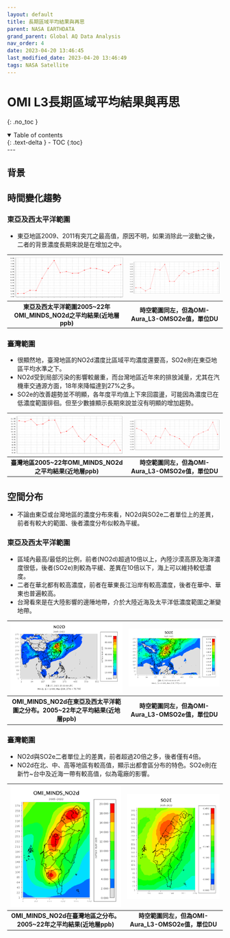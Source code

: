 ```yaml
---
layout: default
title: 長期區域平均結果與再思
parent: NASA EARTHDATA
grand_parent: Global AQ Data Analysis
nav_order: 4
date: 2023-04-20 13:46:45            
last_modified_date: 2023-04-20 13:46:49
tags: NASA Satellite
---
```


# OMI L3長期區域平均結果與再思
{: .no_toc }

<details open markdown="block">
  <summary>
    Table of contents
  </summary>
  {: .text-delta }
- TOC
{:toc}
</details>
---

## 背景

## 時間變化趨勢

### 東亞及西太平洋範圍

- 東亞地區2009、2011有突兀之最高值，原因不明，如果消除此一波動之後，二者的背景濃度長期來說是在增加之中。

![NO2d](../../../attachments/2023-04-24-12-20-19.png)|![SO2e](../../../attachments/2023-04-24-12-24-15.png)
:-:|:-:
<b>東亞及西太平洋範圍2005~22年OMI_MINDS_NO2d之平均結果(近地層ppb)</b>|<b>時空範圍同左，但為OMI-Aura_L3-OMSO2e值，單位DU</b>

### 臺灣範圍

- 很顯然地，臺灣地區的NO2d濃度比區域平均濃度還要高，SO2e則在東亞地區平均水準之下。
- NO2d受到局部污染的影響較嚴重，而台灣地區近年來的排放減量，尤其在汽機車交通源方面，18年來降幅達到27%之多。
- SO2e的改善趨勢並不明顯，各年度平均值上下來回震盪，可能因為濃度已在低濃度範圍徘徊。但至少數據顯示長期來說並沒有明顯的增加趨勢。

![NO2dD4t](../../../attachments/2023-04-24-13-18-37.png)|![SO2eD4t](../../../attachments/2023-04-24-13-20-07.png)
:-:|:-:
<b>臺灣地區2005~22年OMI_MINDS_NO2d之平均結果(近地層ppb)</b>|<b>時空範圍同左，但為OMI-Aura_L3-OMSO2e值，單位DU</b>

## 空間分布

- 不論由東亞或台灣地區的濃度分布來看，NO2d與SO2e二者單位上的差異，前者有較大的範圍、後者濃度分布似較為平緩。

### 東亞及西太平洋範圍

- 區域內最高/最低的比例，前者(NO2d)超過10倍以上，內陸沙漠高原及海洋濃度很低，後者(SO2e)則較為平緩、差異在10倍以下，海上可以維持較低濃度。
- 二者在華北都有較高濃度，前者在華東長江沿岸有較高濃度，後者在華中、華東也普遍較高。
- 台灣看來是在大陸影響的邊陲地帶，介於大陸近海及太平洋低濃度範圍之漸變地帶。

![2005-22NO2dD1](https://github.com/sinotec2/Focus-on-Air-Quality/raw/main/attachments/2005-22NO2dD1.png)|![2005-22SO2ED1](https://github.com/sinotec2/Focus-on-Air-Quality/raw/main/attachments/2005-22SO2ED1.png)
:-:|:-:
<b>OMI_MINDS_NO2d在東亞及西太平洋範圍之分布。2005~22年之平均結果(近地層ppb)</b>|<b>時空範圍同左，但為OMI-Aura_L3-OMSO2e值，單位DU</b>

### 臺灣範圍

- NO2d與SO2e二者單位上的差異，前者超過20倍之多，後者僅有4倍。
- NO2d在北、中、高等地區有較高值，顯示出都會區分布的特色。SO2e則在新竹~台中及近海一帶有較高值，似為電廠的影響。

![2005-22NO2dD4](https://github.com/sinotec2/Focus-on-Air-Quality/raw/main/attachments/2005-22no2dD4.png)|![2005-22SO2ED4](https://github.com/sinotec2/Focus-on-Air-Quality/raw/main/attachments/2005-22SO2ED4.png)
:-:|:-:
<b>OMI_MINDS_NO2d在臺灣地區之分布。2005~22年之平均結果(近地層ppb)</b>|<b>時空範圍同左，但為OMI-Aura_L3-OMSO2e值，單位DU</b>